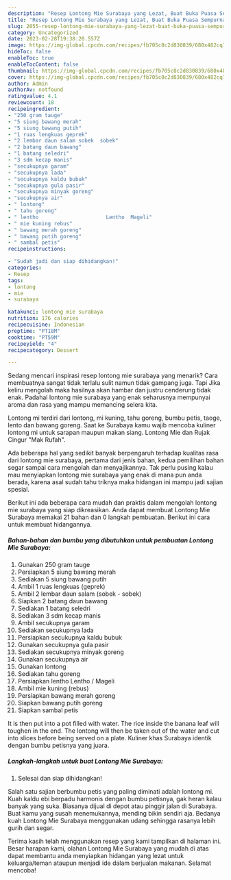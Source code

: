 ```yaml
---
description: "Resep Lontong Mie Surabaya yang Lezat, Buat Buka Puasa Sempurna"
title: "Resep Lontong Mie Surabaya yang Lezat, Buat Buka Puasa Sempurna"
slug: 2055-resep-lontong-mie-surabaya-yang-lezat-buat-buka-puasa-sempurna
category: Uncategorized
date: 2023-02-28T19:38:20.557Z
image: https://img-global.cpcdn.com/recipes/fb705c8c2d830839/680x482cq70/lontong-mie-surabaya-foto-resep-utama.jpg
hideToc: false
enableToc: true
enableTocContent: false
thumbnail: https://img-global.cpcdn.com/recipes/fb705c8c2d830839/680x482cq70/lontong-mie-surabaya-foto-resep-utama.jpg
cover: https://img-global.cpcdn.com/recipes/fb705c8c2d830839/680x482cq70/lontong-mie-surabaya-foto-resep-utama.jpg
author: Admin
authorAv: notfound
ratingvalue: 4.1
reviewcount: 18
recipeingredient:
- "250 gram tauge"
- "5 siung bawang merah"
- "5 siung bawang putih"
- "1 ruas lengkuas geprek"
- "2 lembar daun salam sobek  sobek"
- "2 batang daun bawang"
- "1 batang seledri"
- "3 sdm kecap manis"
- "secukupnya garam"
- "secukupnya lada"
- "secukupnya kaldu bubuk"
- "secukupnya gula pasir"
- "secukupnya minyak goreng"
- "secukupnya air"
- " lontong"
- " tahu goreng"
- " lentho                      Lentho  Mageli"
- " mie kuning rebus"
- " bawang merah goreng"
- " bawang putih goreng"
- " sambal petis"
recipeinstructions:

- "Sudah jadi dan siap dihidangkan!"
categories:
- Resep
tags:
- lontong
- mie
- surabaya

katakunci: lontong mie surabaya 
nutrition: 176 calories
recipecuisine: Indonesian
preptime: "PT18M"
cooktime: "PT59M"
recipeyield: "4"
recipecategory: Dessert

---
```



Sedang mencari inspirasi resep lontong mie surabaya yang menarik? Cara membuatnya sangat tidak terlalu sulit namun tidak gampang juga. Tapi Jika keliru mengolah maka hasilnya akan hambar dan justru cenderung tidak enak. Padahal lontong mie surabaya yang enak seharusnya mempunyai aroma dan rasa yang mampu memancing selera kita.


Lontong mi terdiri dari lontong, mi kuning, tahu goreng, bumbu petis, taoge, lento dan bawang goreng. Saat ke Surabaya kamu wajib mencoba kuliner lontong mi untuk sarapan maupun makan siang. Lontong Mie dan Rujak Cingur &#34;Mak Rufah&#34;.

Ada beberapa hal yang sedikit banyak berpengaruh terhadap kualitas rasa dari lontong mie surabaya, pertama dari jenis bahan, kedua pemilihan bahan segar sampai cara mengolah dan menyajikannya. Tak perlu pusing kalau mau menyiapkan lontong mie surabaya yang enak di mana pun anda berada, karena asal sudah tahu triknya maka hidangan ini mampu jadi sajian spesial.


Berikut ini ada beberapa cara mudah dan praktis dalam mengolah lontong mie surabaya yang siap dikreasikan. Anda dapat membuat Lontong Mie Surabaya memakai 21 bahan dan 0 langkah pembuatan. Berikut ini cara untuk membuat hidangannya.

<!--inarticleads1-->

##### Bahan-bahan dan bumbu yang dibutuhkan untuk pembuatan Lontong Mie Surabaya:

1. Gunakan 250 gram tauge
1. Persiapkan 5 siung bawang merah
1. Sediakan 5 siung bawang putih
1. Ambil 1 ruas lengkuas (geprek)
1. Ambil 2 lembar daun salam (sobek - sobek)
1. Siapkan 2 batang daun bawang
1. Sediakan 1 batang seledri
1. Sediakan 3 sdm kecap manis
1. Ambil secukupnya garam
1. Sediakan secukupnya lada
1. Persiapkan secukupnya kaldu bubuk
1. Gunakan secukupnya gula pasir
1. Sediakan secukupnya minyak goreng
1. Gunakan secukupnya air
1. Gunakan  lontong
1. Sediakan  tahu goreng
1. Persiapkan  lentho                      Lentho / Mageli
1. Ambil  mie kuning (rebus)
1. Persiapkan  bawang merah goreng
1. Siapkan  bawang putih goreng
1. Siapkan  sambal petis


It is then put into a pot filled with water. The rice inside the banana leaf will toughen in the end. The lontong will then be taken out of the water and cut into slices before being served on a plate. Kuliner khas Surabaya identik dengan bumbu petisnya yang juara. 

<!--inarticleads2-->

##### Langkah-langkah untuk buat Lontong Mie Surabaya:


1. Selesai dan siap dihidangkan!

Salah satu sajian berbumbu petis yang paling diminati adalah lontong mi. Kuah kaldu ebi berpadu harmonis dengan bumbu petisnya, gak heran kalau banyak yang suka. Biasanya dijual di depot atau pinggir jalan di Surabaya. Buat kamu yang susah menemukannya, mending bikin sendiri aja. Bedanya kuah Lontong Mie Surabaya menggunakan udang sehingga rasanya lebih gurih dan segar. 

Terima kasih telah menggunakan resep yang kami tampilkan di halaman ini. Besar harapan kami, olahan Lontong Mie Surabaya yang mudah di atas dapat membantu anda menyiapkan hidangan yang lezat untuk keluarga/teman ataupun menjadi ide dalam berjualan makanan. Selamat mencoba!
